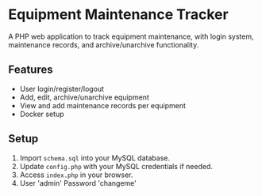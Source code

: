 # Equipment Maintenance Tracker

A PHP web application to track equipment maintenance, with login system, maintenance records, and archive/unarchive functionality.

## Features
- User login/register/logout
- Add, edit, archive/unarchive equipment
- View and add maintenance records per equipment
- Docker setup

## Setup
1. Import `schema.sql` into your MySQL database.
2. Update `config.php` with your MySQL credentials if needed.
3. Access `index.php` in your browser.
4. User 'admin'  Password 'changeme'

